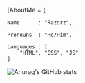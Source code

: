 [AboutMe = {

    Name      : "Razorz",

    Pronouns  : "He/Him",

    Languages : [
        "HTML", "CSS", "JS"
    ]
 ![Anurag's GitHub stats](https://github-readme-stats.vercel.app/api?username=Razor421&show_icons=true&theme=highcontrast)





